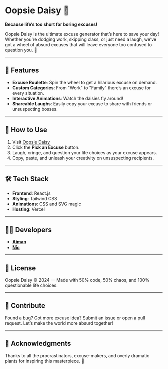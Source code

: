 # Oopsie Daisy 🌼

**Because life’s too short for boring excuses!**

Oopsie Daisy is the ultimate excuse generator that’s here to save your day! Whether you're dodging work, skipping class, or just need a laugh, we’ve got a wheel of absurd excuses that will leave everyone too confused to question you. 🎉

---

## 🌟 Features

- **Excuse Roulette**: Spin the wheel to get a hilarious excuse on demand.
- **Custom Categories**: From "Work" to "Family" there’s an excuse for every situation.
- **Interactive Animations**: Watch the daisies fly around!
- **Shareable Laughs**: Easily copy your excuse to share with friends or unsuspecting bosses.

---

## 🚀 How to Use

1. Visit [Oopsie Daisy](https://oopsiedaisy.vercel.app/)
2. Click the **Pick an Excuse** button.
3. Laugh, cringe, and question your life choices as your excuse appears.
4. Copy, paste, and unleash your creativity on unsuspecting recipients.

---

## 🛠️ Tech Stack

- **Frontend**: React.js
- **Styling**: Tailwind CSS
- **Animations**: CSS and SVG magic
- **Hosting**: Vercel

---

## 👩‍💻 Developers

- [**Aiman**](https://www.linkedin.com/in/aiman-akmal-hizam/)
- [**Nic**](https://www.linkedin.com/in/nicmarstalent/)

---

## 📜 License

Oopsie Daisy © 2024 — Made with 50% code, 50% chaos, and 100% questionable life choices.

---

## 🐛 Contribute

Found a bug? Got more excuse idea? Submit an issue or open a pull request. Let’s make the world more absurd together!

---

## 💌 Acknowledgments

Thanks to all the procrastinators, excuse-makers, and overly dramatic plants for inspiring this masterpiece. 🌱
